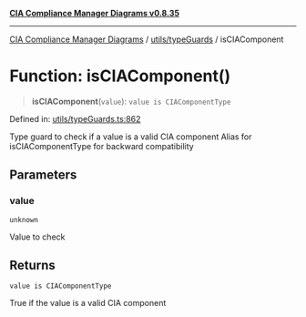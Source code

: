 [**CIA Compliance Manager Diagrams v0.8.35**](../../../README.md)

***

[CIA Compliance Manager Diagrams](../../../modules.md) / [utils/typeGuards](../README.md) / isCIAComponent

# Function: isCIAComponent()

> **isCIAComponent**(`value`): `value is CIAComponentType`

Defined in: [utils/typeGuards.ts:862](https://github.com/Hack23/cia-compliance-manager/blob/b297770fc62abf558e2711cd029bbbe74e6c5cfb/src/utils/typeGuards.ts#L862)

Type guard to check if a value is a valid CIA component
Alias for isCIAComponentType for backward compatibility

## Parameters

### value

`unknown`

Value to check

## Returns

`value is CIAComponentType`

True if the value is a valid CIA component
